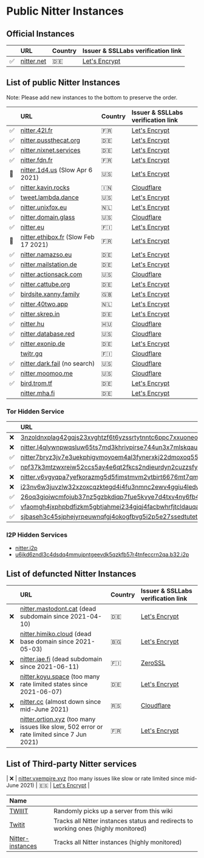 # Public Nitter Instances

## Official Instances

|         | URL                               | Country | Issuer & SSLLabs verification&nbsp;link                                    |
| :------ | :-------------------------------- | :------ | :------------------------------------------------------------------------- |
| &#9989; | [nitter.net](https://nitter.net/) | 🇩🇪      | [Let's Encrypt](https://www.ssllabs.com/ssltest/analyze.html?d=nitter.net) |

## List of public Nitter Instances

Note: Please add new instances to the bottom to preserve the order.

<!--
- nitter.snopyta.org admin ask us to "hide it from the top, otherwise it might get as popular as invidious"
- List of less used icons used here : SLOW = &#128012; *** WAS BAD/TOO OFTEN RATE LIMITED OR SLOW BUT NOW NEED TO CONFIRM HIS REVIVAL = 🧐
-->

|           | URL                                                                   | Country            | Issuer & SSLLabs verification&nbsp;link                                                |
| :-------- | :-------------------------------------------------------------------- | :----------------- | :------------------------------------------------------------------------------------- |
| ✅        | [nitter.42l.fr](https://nitter.42l.fr/)                               | 🇫🇷                 | [Let's Encrypt](https://www.ssllabs.com/ssltest/analyze.html?d=nitter.42l.fr)          |
| ✅        | [nitter.pussthecat.org](https://nitter.pussthecat.org)                | 🇩🇪                 | [Let's Encrypt](https://www.ssllabs.com/ssltest/analyze.html?d=nitter.pussthecat.org)  |
| ✅        | [nitter.nixnet.services](https://nitter.nixnet.services/)             | 🇩🇪                 | [Let's Encrypt](https://www.ssllabs.com/ssltest/analyze.html?d=nitter.nixnet.services) |
| ✅        | [nitter.fdn.fr](https://nitter.fdn.fr/)                               | 🇫🇷                 | [Let's Encrypt](https://www.ssllabs.com/ssltest/analyze.html?d=nitter.fdn.fr)          |
| &#128012; | [nitter.1d4.us](https://nitter.1d4.us/) (Slow Apr 6 2021)             | 🇺🇸                 | [Let's Encrypt](https://www.ssllabs.com/ssltest/analyze.html?d=nitter.1d4.us)          |
| ✅        | [nitter.kavin.rocks](https://nitter.kavin.rocks)                      | 🇮🇳                 | [Cloudflare](https://www.ssllabs.com/ssltest/analyze.html?d=nitter.kavin.rocks)        |
| ✅  | [tweet.lambda.dance](https://tweet.lambda.dance)                   | 🇺🇸      | [Let's Encrypt](https://www.ssllabs.com/ssltest/analyze.html?d=tweet.lambda.dance)               |
| ✅        | [nitter.unixfox.eu](https://nitter.unixfox.eu)                        | 🇳🇱                 | [Let's Encrypt](https://www.ssllabs.com/ssltest/analyze.html?d=nitter.unixfox.eu)      |
| ✅        | [nitter.domain.glass](https://nitter.domain.glass)                    | 🇺🇸                 | [Cloudflare](https://www.ssllabs.com/ssltest/analyze.html?d=nitter.domain.glass)       |
| ✅        | [nitter.eu](https://nitter.eu)                                        | 🇫🇮                 | [Let's Encrypt](https://www.ssllabs.com/ssltest/analyze.html?d=nitter.eu)              |
| &#128012; | [nitter.ethibox.fr](https://nitter.ethibox.fr) (Slow Feb 17 2021)     | 🇫🇷                 | [Let's Encrypt](https://www.ssllabs.com/ssltest/analyze.html?d=nitter.ethibox.fr)      |
| ✅        | [nitter.namazso.eu](https://nitter.namazso.eu)                        | 🇩🇪                 | [Let's Encrypt](https://www.ssllabs.com/ssltest/analyze.html?d=nitter.namazso.eu)      |
| ✅        | [nitter.mailstation.de](https://nitter.mailstation.de)                | 🇩🇪                 | [Let's Encrypt](https://www.ssllabs.com/ssltest/analyze.html?d=nitter.mailstation.de)  |
| ✅        | [nitter.actionsack.com](https://nitter.actionsack.com)                | 🇺🇸                 | [Cloudflare](https://www.ssllabs.com/ssltest/analyze.html?d=nitter.actionsack.com)     |
| ✅        | [nitter.cattube.org](https://nitter.cattube.org/)                     | 🇩🇪                 | [Let's Encrypt](https://www.ssllabs.com/ssltest/analyze.html?d=nitter.cattube.org)     |
| ✅        | [birdsite.xanny.family](https://birdsite.xanny.family)                | 🇬🇧                 | [Let's Encrypt](https://www.ssllabs.com/ssltest/analyze.html?d=birdsite.xanny.family)  |
| ✅        | [nitter.40two.app](https://nitter.40two.app)                          | 🇳🇱                 | [Let's Encrypt](https://www.ssllabs.com/ssltest/analyze.html?d=nitter.40two.app)       |
| ✅        | [nitter.skrep.in](https://nitter.skrep.in)                            | 🇩🇪                 | [Let's Encrypt](https://www.ssllabs.com/ssltest/analyze.html?d=nitter.skrep.in)        |
| ✅        | [nitter.hu](https://nitter.hu)                            | 🇭🇺                 | [Cloudflare](https://www.ssllabs.com/ssltest/analyze.html?d=nitter.hu)                 |
| ✅        | [nitter.database.red](https://nitter.database.red)                    | 🇺🇸                 | [Cloudflare](https://www.ssllabs.com/ssltest/analyze.html?d=nitter.database.red)       |
| ✅        | [nitter.exonip.de](https://nitter.exonip.de/)                         | 🇩🇪                 | [Let's Encrypt](https://www.ssllabs.com/ssltest/analyze.html?d=nitter.exonip.de)       |
|         | [twitr.gq](https://twitr.gq/)                                         | 🇫🇮                 | [Cloudflare](https://www.ssllabs.com/ssltest/analyze.html?d=twitr.gq)                  |
| ✅        | [nitter.dark.fail](https://nitter.dark.fail) (no search)              | 🇺🇸                 | [Cloudflare](https://www.ssllabs.com/ssltest/analyze.html?d=nitter.dark.fail)          |
| ✅        | [nitter.moomoo.me](https://nitter.moomoo.me)                          | 🇺🇸                 | [Cloudflare](https://www.ssllabs.com/ssltest/analyze.html?d=nitter.moomoo.me)          |
| ✅        | [bird.trom.tf](https://bird.trom.tf/)                       | 🇩🇪                 | [Let's Encrypt](https://www.ssllabs.com/ssltest/analyze.html?d=bird.trom.tf)      |
|         | [nitter.mha.fi](https://nitter.mah.fi)                       | 🇩🇪                 | [Let's Encrypt](https://www.ssllabs.com/ssltest/analyze.html?d=nitter.mha.fi)      |


### Tor Hidden Service

|     | URL                                                                                                                                                    |
| :-- | :----------------------------------------------------------------------------------------------------------------------------------------------------- |
| ❌  | [3nzoldnxplag42gqjs23xvghtzf6t6yzssrtytnntc6ppc7xxuoneoad.onion](http://3nzoldnxplag42gqjs23xvghtzf6t6yzssrtytnntc6ppc7xxuoneoad.onion/)               |
| ❌  | [nitter.l4qlywnpwqsluw65ts7md3khrivpirse744un3x7mlskqauz5pyuzgqd.onion](http://nitter.l4qlywnpwqsluw65ts7md3khrivpirse744un3x7mlskqauz5pyuzgqd.onion/) |
| ✅  | [nitter7bryz3jv7e3uekphigvmoyoem4al3fynerxkj22dmoxoq553qd.onion](http://nitter7bryz3jv7e3uekphigvmoyoem4al3fynerxkj22dmoxoq553qd.onion/)               |
| ✅  | [npf37k3mtzwxreiw52ccs5ay4e6qt2fkcs2ndieurdyn2cuzzsfyfvid.onion](http://npf37k3mtzwxreiw52ccs5ay4e6qt2fkcs2ndieurdyn2cuzzsfyfvid.onion/)               |
| ❌  | [nitter.v6vgyqpa7yefkorazmg5d5fimstmvm2vtbirt6676mt7qmllrcnwycqd.onion](http://nitter.v6vgyqpa7yefkorazmg5d5fimstmvm2vtbirt6676mt7qmllrcnwycqd.onion/) |
| ❌  | [i23nv6w3juvzlw32xzoxcqzktegd4i4fu3nmnc2ewv4ggiu4ledwklad.onion](http://i23nv6w3juvzlw32xzoxcqzktegd4i4fu3nmnc2ewv4ggiu4ledwklad.onion/)               |
| ✅  | [26oq3gioiwcmfojub37nz5gzbkdiqp7fue5kvye7d4txv4ny6fb4wwid.onion](http://26oq3gioiwcmfojub37nz5gzbkdiqp7fue5kvye7d4txv4ny6fb4wwid.onion/)               |
| ✅  | [vfaomgh4jxphpbdfizkm5gbtjahmei234giqj4facbwhrfjtcldauqad.onion](http://vfaomgh4jxphpbdfizkm5gbtjahmei234giqj4facbwhrfjtcldauqad.onion/)               |
| ✅  | [sjbaseh3c45sjphejyrpeuwnqfgj4okogfbvg5i2p5e27ssedtutetqd.onion](http://sjbaseh3c45sjphejyrpeuwnqfgj4okogfbvg5i2p5e27ssedtutetqd.onion/)               |

### I2P Hidden Services

-   [nitter.i2p](http://axd6uavsstsrvstva4mzlzh4ct76rc6zdug3nxdgeitrzczhzf4q.b32.i2p/)
-   [u6ikd6zndl3c4dsdq4mmujpntgeevdk5qzkfb57r4tnfeccrn2qa.b32.i2p](http://u6ikd6zndl3c4dsdq4mmujpntgeevdk5qzkfb57r4tnfeccrn2qa.b32.i2p/)

## List of defuncted Nitter Instances

<!--
Hey buds ! plz not defunct servers only because one day he was unreachable ;) Thanks.
We can consider than keeping here an URL three or more months on this wiki part becomes useless.
-->

|     | URL                                                                                                           | Country | Issuer & SSLLabs verification&nbsp;link                                                          |
| :-- | :---------------------------------------------------------------------------------------------------------------------------- | :------ | :----------------------------------------------------------------------------------------------- |
| ❌  | [nitter.mastodont.cat](https://nitter.mastodont.cat) (dead subdomain since 2021-04-10)                        | 🇩🇪      | [Let's Encrypt](https://www.ssllabs.com/ssltest/analyze.html?d=nitter.mastodont.cat)             |
| ❌  | [nitter.himiko.cloud](https://nitter.himiko.cloud) (dead base domain since 2021-05-03)                        | 🇧🇬      | [Let's Encrypt](https://www.ssllabs.com/ssltest/analyze.html?d=nitter.himiko.cloud)              |
| ❌  | [nitter.jae.fi](https://nitter.jae.fi) (dead subdomain since 2021-06-11) | 🇫🇮  | [ZeroSSL](https://www.ssllabs.com/ssltest/analyze.html?d=nitter.jae.fi) |
| ❌  | [nitter.koyu.space](https://nitter.koyu.space/) (too many rate limited states since 2021-06-07)                       | 🇩🇪                 | [Let's Encrypt](https://www.ssllabs.com/ssltest/analyze.html?d=nitter.koyu.space)      |
| ❌  | [nitter.cc](https://nitter.cc) (almost down since mid-June 2021)                     | 🇷🇸                 | [Cloudflare](https://www.ssllabs.com/ssltest/analyze.html?d=nitter.cc)                 |
| ❌  | [nitter.ortion.xyz](https://nitter.ortion.xyz/) (too many issues like slow, 502 error or rate limited since 7 Jun 2021)                      | 🇫🇷                 | [Let's Encrypt](https://www.ssllabs.com/ssltest/analyze.html?d=nitter.ortion.xyz)      |
## List of Third-party Nitter services
| ❌  | [nitter.vxempire.xyz](https://nitter.vxempire.xyz) (too many issues like slow or rate limited since mid-June 2021) | 🇪🇸                 | [Let's Encrypt](https://www.ssllabs.com/ssltest/analyze.html?d=nitter.vxempire.xyz)    |

| Name                         |                                                                               |
| :----------------------------------------------------------- | :---------------------------------------------------------------------------- |
| [TWIIIT](https://twiiit.com) | Randomly picks up a server from this wiki                                     |
| [Twitit](https://twitit.gq)  | Tracks all Nitter instances status and redirects to working ones (highly monitored)  |
| [Nitter-instances](https://github.com/xnaas/nitter-instances) | Tracks all Nitter instances (highly monitored) |